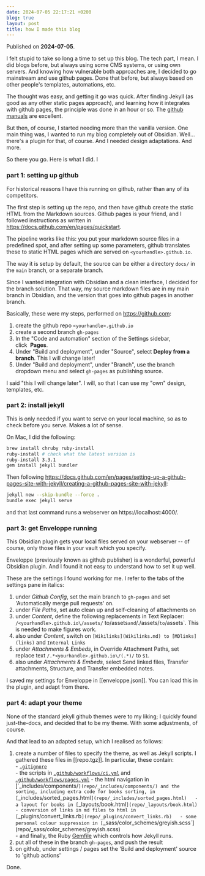 ```yaml
---  
date: 2024-07-05 22:17:21 +0200  
blog: true  
layout: post  
title: how I made this blog  
---  
```

Published on **2024-07-05**.  
  
I felt stupid to take so long a time to set up this blog.  The tech part, I mean. I did blogs before, but always using some CMS systems, or using own servers.  And knowing how vulnerable both approaches are, I decided to go mainstream and use github pages. Done that before, but always based on other people's templates, automations, etc.  
  
The thought was easy, and getting it go was quick.  After finding Jekyll (as good as any other static pages approach), and learning how it integrates with github pages, the principle was done in an hour or so.  The [github manuals](https://docs.github.com/en/pages/setting-up-a-github-pages-site-with-jekyll) are excellent.  
  
But then, of course, I started needing more than the vanilla version.  One main thing was, I wanted to run my blog completely out of Obsidian.  Well... there's a plugin for that, of course. And I needed design adaptations.  And more.  
  
So there you go.  Here is what I did.  I   
  
### part 1: setting up github  
For historical reasons I have this running on github, rather than any of its competitors.   
  
The first step is setting up the repo, and then have github create the static HTML from the Markdown sources.  Github pages is your friend, and I followed instructions as written in https://docs.github.com/en/pages/quickstart.  
  
The pipeline works like this: you put your markdown source files in a predefined spot, and after setting up some parameters, github translates these to static HTML pages which are served on `<yourhandle>.github.io`.   
  
The way it is setup by default, the source can be either a directory `docs/` in the `main` branch, or a separate branch.  
  
Since I wanted integration with Obsidian and a clean interface, I decided for the branch solution. That way, my source markdown files are in my main branch in Obsidian, and the version that goes into github pages in another branch.  
  
Basically, these were my steps, performed on https://github.com:  
1. create the github repo `<yourhandle>.github.io`  
2. create a second branch `gh-pages`  
3. In the "Code and automation" section of the Settings sidebar, click  **Pages**.  
4. Under "Build and deployment", under "Source", select **Deploy from a branch**.  This I will change later!  
5. Under "Build and deployment", under "Branch", use the branch dropdown menu and select `gh-pages` as publishing source.  
  
I said "this I will change later".  I will, so that I can use my "own" design, templates, etc.  
  
### part 2:  install jekyll  
This is only needed if you want to serve on your local machine, so as to check before you serve.  Makes a lot of sense.  
  
On Mac, I did the following:  
```bash  
brew install chruby ruby-install  
ruby-install # check what the latest version is  
ruby-install 3.3.1  
gem install jekyll bundler  
```  
  
Then following https://docs.github.com/en/pages/setting-up-a-github-pages-site-with-jekyll/creating-a-github-pages-site-with-jekyll:  
```sh  
jekyll new --skip-bundle --force .  
bundle exec jekyll serve  
```  
  
and that last command runs a webserver on https://localhost:4000/.  
  
### part 3: get Enveloppe running  
This Obsidian plugin gets your local files served on your webserver -- of course, only those files in your vault which you specify.  
  
Enveloppe (previously known as github publisher) is a wonderful, powerful Obsidian plugin.  And I found it not easy to understand how to set it up well.  
  
These are the settings I found working for me.  I refer to the tabs of the settings pane in italics:  
1) under _Github Config_, set the main branch to `gh-pages` and set 'Automatically merge pull requests' on.  
2) under _File Paths_, set auto clean up and self-cleaning of attachments on  
3) under _Content_, define the following replacements in Text Replacer: `/<yourhandle>.github.io\/assets/` to/assets` and `/./assets/` to `/assets`.  This is needed to make figures work.  
4) also under _Content_, switch on `[Wikilinks](Wikilinks.md) to [MDlinks](links)` and `Internal Links`  
5) under _Attachments & Embeds_, in Override Attachment Paths, set replace text `/.*<yourhandle>.github.io\/(.*)/` to `$1`.   
6) also under _Attachments & Embeds_, select Send linked files, Transfer attachments, Structure, and Transfer embedded notes.  
  
I saved my settings for Enveloppe in [[enveloppe.json]]. You can load this in the plugin, and adapt from there.  
  
### part 4: adapt your theme  
  
None of the standard jekyll github themes were to my liking; I quickly found just-the-docs, and decided that to be my theme.  With some adjustments, of course.  
  
And that lead to an adapted setup, which I realised as follows:  
1) create a number of files to specify the theme, as well as Jekyll scripts. I gathered these files in [[repo.tgz]]. In particular, these contain:  
		- [`.gitignore`](repo/.gitignore)  
		- the scripts in [`.github/workflows/ci.yml`](repo/.github/workflows/ci.yml) and [`.github/workflows/pages.yml`](repo/.github/workflows/pages.yml`)  
		- the html navigation in [`_includes/components/`](repo/_includes/components/) and the sorting, including extra code for books sorting, in [`_includes/sorted_pages.html`](repo/_includes/sorted_pages.html)  
		- a layout for books in [`_layouts/book.html`](repo/_layouts/book.html)  
		- conversion of links in md files to html in [`_plugins/convert_links.rb`](repo/_plugins/convert_links.rb)  
		- some personal colour suppression in [`_sass/color_schemes/greyish.scss`](repo/_sass/color_schemes/greyish.scss)  
		- and finally, the Ruby [Gemfile](./repo/Gemfile) which controls how Jekyll runs.  
2) put all of these in the branch `gh-pages`, and push the result  
3) on github, under settings / pages  set the 'Build and deployment' source to 'github actions'  
  
Done.  
